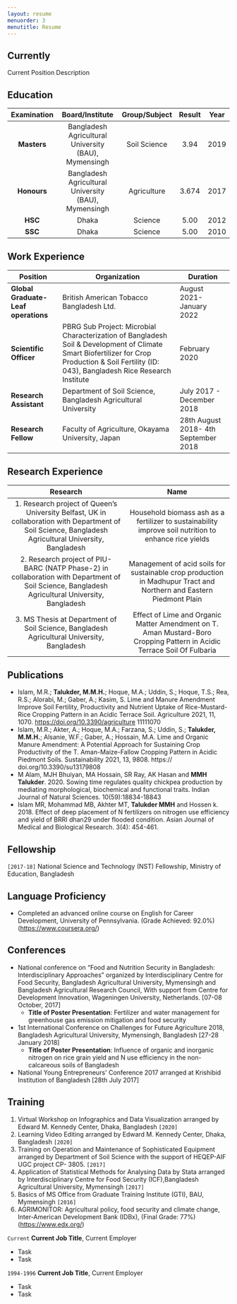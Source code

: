 ```yaml
---
layout: resume
menuorder: 3
menutitle: Resume
---
```

## Currently

Current Position Description

## Education
| Examination  | Board/Institute | Group/Subject  | Result | Year |
| :---:  | :---:  | :---:  | :---:  | :---:  |
| **Masters**  | Bangladesh Agricultural University (BAU), Mymensingh | Soil Science  | 3.94  | 2019  |
| **Honours**  | Bangladesh Agricultural University (BAU), Mymensingh  | Agriculture  | 3.674  | 2017  |
| **HSC**  | Dhaka  | Science | 5.00  | 2012 |
| **SSC**  | Dhaka  | Science  | 5.00  | 2010  |


## Work Experience

| Position  | Organization | Duration |
| ------------- | ------------- | ------------- |
| **Global Graduate-Leaf operations**  | British American Tobacco Bangladesh Ltd.  | August 2021-January 2022 |
| **Scientific Officer**  | PBRG Sub Project: Microbial Characterization of Bangladesh Soil & Development of Climate Smart Biofertilizer for Crop Production & Soil Fertility (ID: 043), Bangladesh Rice Research Institute  | February 2020  |
| **Research Assistant**  | Department of Soil Science, Bangladesh Agricultural University  | July 2017 - December 2018 |
| **Research Fellow** | Faculty of Agriculture, Okayama University, Japan | 28th August 2018- 4th September 2018 |


## Research Experience
| Research  | Name |
| :---:  | :---:  |
| 1. Research project of Queen’s University Belfast, UK in collaboration with Department of Soil Science, Bangladesh Agricultural University, Bangladesh  | Household biomass ash as a fertilizer to sustainability improve soil nutrition to enhance rice yields  |
| 2. Research project of PIU-BARC (NATP Phase-2) in collaboration with Department of Soil Science, Bangladesh Agricultural University, Bangladesh  | Management of acid soils for sustainable crop production in Madhupur Tract and Northern and Eastern Piedmont Plain  |
| 3. MS Thesis at Department of Soil Science, Bangladesh Agricultural University, Bangladesh | Effect of Lime and Organic Matter Amendment on T. Aman Mustard-Boro Cropping Pattern in Acidic Terrace Soil Of Fulbaria |

## Publications

<!-- A list is also available [online](https://scholar.google.co.uk/citations?user=LTOTl0YAAAAJ) -->

+ Islam, M.R.; **Talukder, M.M.H.**; Hoque, M.A.; Uddin, S.; Hoque, T.S.; Rea, R.S.; Alorabi, M.; Gaber, A.; Kasim, S. Lime and Manure Amendment Improve Soil Fertility, Productivity and Nutrient Uptake of Rice-Mustard-Rice Cropping Pattern in an Acidic Terrace Soil. Agriculture 2021, 11, 1070. https://doi.org/10.3390/agriculture 11111070
+ Islam, M.R.; Akter, A.; Hoque, M.A.; Farzana, S.; Uddin, S.; **Talukder, M.M.H.**; Alsanie, W.F.; Gaber, A.; Hossain, M.A. Lime and Organic Manure Amendment: A Potential Approach for Sustaining Crop Productivity of the T. Aman-Maize-Fallow Cropping Pattern in Acidic Piedmont Soils. Sustainability 2021, 13, 9808. https:// doi.org/10.3390/su13179808
+ M Alam, MJH Bhuiyan, MA Hossain, SR Ray, AK Hasan and **MMH Talukder**. 2020. Sowing time regulates quality chickpea production by mediating morphological, biochemical and functional traits. Indian Journal of Natural Sciences. 10(59):18834-18843
+ Islam MR, Mohammad MB, Akhter MT, **Talukder MMH** and Hossen k. 2018. Effect of deep placement of N fertilizers on nitrogen use efficiency and yield of BRRI dhan29 under flooded condition. Asian Journal of Medical and Biological Research. 3(4): 454-461.


## Fellowship

`[2017-18]`
National Science and Technology (NST) Fellowship, Ministry of Education, Bangladesh 


## Language Proficiency

+ Completed an advanced online course on English for Career Development, University of Pennsylvania. (Grade Achieved: 92.0%) (https://www.coursera.org/)

## Conferences

+ National conference on “Food and Nutrition Security in Bangladesh: Interdisciplinary Approaches” organized by Interdisciplinary Centre for Food Security, Bangladesh Agricultural University, Mymensingh and Bangladesh Agricultural Research Council, With support from Centre for Development Innovation, Wageningen University, Netherlands. [07-08 October, 2017]
  - **Title of Poster Presentation**: Fertilizer and water management for greenhouse gas emission mitigation and food security
+ 1st International Conference on Challenges for Future Agriculture 2018, Bangladesh Agricultural University, Mymensingh, Bangladesh [27-28 January 2018]
  - **Title of Poster Presentation**: Influence of organic and inorganic nitrogen on rice grain yield and N use efficiency in the non-calcareous soils of Bangladesh
+ National Young Entrepreneurs' Conference 2017 arranged at Krishibid Institution of Bangladesh [28th July 2017]


## Training

1. Virtual Workshop on Infographics and Data Visualization arranged by Edward M. Kennedy Center, Dhaka, Bangladesh `[2020]`
2. Learning Video Editing arranged by Edward M. Kennedy Center, Dhaka, Bangladesh `[2020]`
3. Training on Operation and Maintenance of Sophisticated Equipment arranged by Department of Soil Science with the support of HEQEP-AIF UGC project CP- 3805. `[2017]`
4. Application of Statistical Methods for Analysing Data by Stata arranged by Interdisciplinary Centre for Food Security (ICF),Bangladesh Agricultural University, Mymensingh `[2017]`
5. Basics of MS Office from Graduate Training Institute (GTI), BAU, Mymensingh `[2016]`
6. AGRIMONITOR: Agricultural policy, food security and climate change, Inter-American Development Bank (IDBx), (Final Grade: 77%) (https://www.edx.org/)

`Current`
__Current Job Title__, Current Employer 

- Task
- Task

`1994-1996`
__Current Job Title__, Current Employer 

- Task
- Task



<!-- ### Footer

Last updated: May 2013 -->


